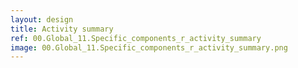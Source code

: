 ```yaml
---
layout: design
title: Activity summary
ref: 00.Global_11.Specific_components_r_activity_summary
image: 00.Global_11.Specific_components_r_activity_summary.png
---
```


